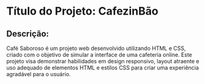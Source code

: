 # Título do Projeto: CafezinBão

## Descrição:

Café Saboroso é um projeto web desenvolvido utilizando HTML e CSS, criado com o objetivo de simular a interface de uma cafeteria online. Este projeto visa demonstrar habilidades em design responsivo, layout atraente e uso adequado de elementos HTML e estilos CSS para criar uma experiência agradável para o usuário.
